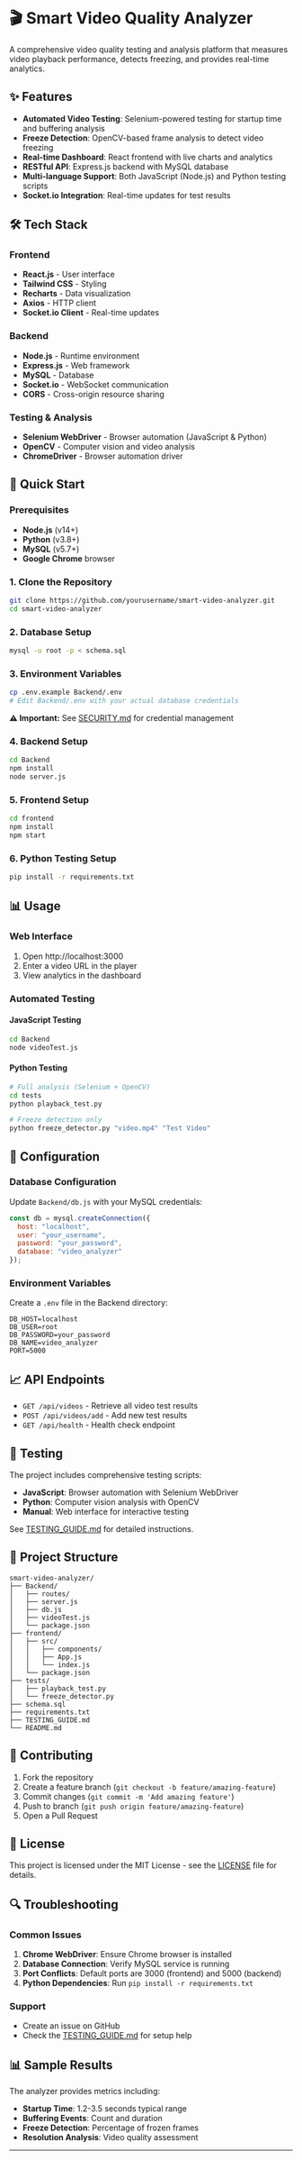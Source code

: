 # 🎬 Smart Video Quality Analyzer

A comprehensive video quality testing and analysis platform that measures video playback performance, detects freezing, and provides real-time analytics.

## ✨ Features

- **Automated Video Testing**: Selenium-powered testing for startup time and buffering analysis
- **Freeze Detection**: OpenCV-based frame analysis to detect video freezing
- **Real-time Dashboard**: React frontend with live charts and analytics
- **RESTful API**: Express.js backend with MySQL database
- **Multi-language Support**: Both JavaScript (Node.js) and Python testing scripts
- **Socket.io Integration**: Real-time updates for test results

## 🛠️ Tech Stack

### Frontend
- **React.js** - User interface
- **Tailwind CSS** - Styling
- **Recharts** - Data visualization
- **Axios** - HTTP client
- **Socket.io Client** - Real-time updates

### Backend
- **Node.js** - Runtime environment
- **Express.js** - Web framework
- **MySQL** - Database
- **Socket.io** - WebSocket communication
- **CORS** - Cross-origin resource sharing

### Testing & Analysis
- **Selenium WebDriver** - Browser automation (JavaScript & Python)
- **OpenCV** - Computer vision and video analysis
- **ChromeDriver** - Browser automation driver

## 🚀 Quick Start

### Prerequisites
- **Node.js** (v14+)
- **Python** (v3.8+)
- **MySQL** (v5.7+)
- **Google Chrome** browser

### 1. Clone the Repository
```bash
git clone https://github.com/yourusername/smart-video-analyzer.git
cd smart-video-analyzer
```

### 2. Database Setup
```bash
mysql -u root -p < schema.sql
```

### 3. Environment Variables
```bash
cp .env.example Backend/.env
# Edit Backend/.env with your actual database credentials
```
**⚠️ Important:** See [SECURITY.md](SECURITY.md) for credential management

### 4. Backend Setup
```bash
cd Backend
npm install
node server.js
```

### 5. Frontend Setup
```bash
cd frontend
npm install
npm start
```

### 6. Python Testing Setup
```bash
pip install -r requirements.txt
```

## 📊 Usage

### Web Interface
1. Open http://localhost:3000
2. Enter a video URL in the player
3. View analytics in the dashboard

### Automated Testing

#### JavaScript Testing
```bash
cd Backend
node videoTest.js
```

#### Python Testing
```bash
# Full analysis (Selenium + OpenCV)
cd tests
python playback_test.py

# Freeze detection only
python freeze_detector.py "video.mp4" "Test Video"
```

## 🔧 Configuration

### Database Configuration
Update `Backend/db.js` with your MySQL credentials:
```javascript
const db = mysql.createConnection({
  host: "localhost",
  user: "your_username",
  password: "your_password",
  database: "video_analyzer"
});
```

### Environment Variables
Create a `.env` file in the Backend directory:
```
DB_HOST=localhost
DB_USER=root
DB_PASSWORD=your_password
DB_NAME=video_analyzer
PORT=5000
```

## 📈 API Endpoints

- `GET /api/videos` - Retrieve all video test results
- `POST /api/videos/add` - Add new test results
- `GET /api/health` - Health check endpoint

## 🧪 Testing

The project includes comprehensive testing scripts:

- **JavaScript**: Browser automation with Selenium WebDriver
- **Python**: Computer vision analysis with OpenCV
- **Manual**: Web interface for interactive testing

See [TESTING_GUIDE.md](TESTING_GUIDE.md) for detailed instructions.

## 📁 Project Structure

```
smart-video-analyzer/
├── Backend/
│   ├── routes/
│   ├── server.js
│   ├── db.js
│   ├── videoTest.js
│   └── package.json
├── frontend/
│   ├── src/
│   │   ├── components/
│   │   ├── App.js
│   │   └── index.js
│   └── package.json
├── tests/
│   ├── playback_test.py
│   └── freeze_detector.py
├── schema.sql
├── requirements.txt
├── TESTING_GUIDE.md
└── README.md
```

## 🤝 Contributing

1. Fork the repository
2. Create a feature branch (`git checkout -b feature/amazing-feature`)
3. Commit changes (`git commit -m 'Add amazing feature'`)
4. Push to branch (`git push origin feature/amazing-feature`)
5. Open a Pull Request

## 📝 License

This project is licensed under the MIT License - see the [LICENSE](LICENSE) file for details.

## 🔍 Troubleshooting

### Common Issues

1. **Chrome WebDriver**: Ensure Chrome browser is installed
2. **Database Connection**: Verify MySQL service is running
3. **Port Conflicts**: Default ports are 3000 (frontend) and 5000 (backend)
4. **Python Dependencies**: Run `pip install -r requirements.txt`

### Support

- Create an issue on GitHub
- Check the [TESTING_GUIDE.md](TESTING_GUIDE.md) for setup help

## 📊 Sample Results

The analyzer provides metrics including:
- **Startup Time**: 1.2-3.5 seconds typical range
- **Buffering Events**: Count and duration
- **Freeze Detection**: Percentage of frozen frames
- **Resolution Analysis**: Video quality assessment

---


